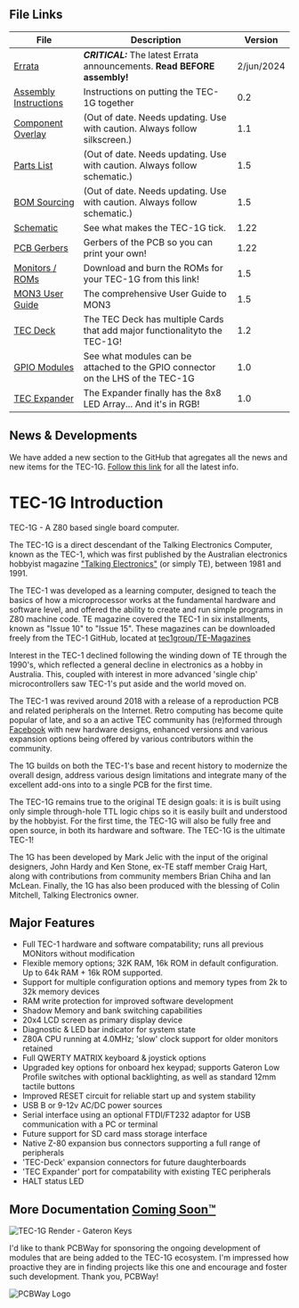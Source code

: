 ## File Links
| File | Description | Version |
|---|---|---|
| [Errata](./Errata.md) | <b>*CRITICAL:*</b> The latest Errata announcements. **Read BEFORE assembly!** | 2/jun/2024 |
| [Assembly Instructions](./Documentation/Assembly/Readme.md) | Instructions on putting the TEC-1G together | 0.2 |
| [Component Overlay](./TEC-1G_Component_Overlay_v1-13.pdf) | (Out of date. Needs updating. Use with caution. Always follow silkscreen.) | 1.1 |
| [Parts List](./TEC-1G_PartsList_v1-5.pdf) | (Out of date. Needs updating. Use with caution. Always follow schematic.) | 1.5 |
| [BOM Sourcing](./files/TEC-1G_BOM_v1.5.xlsx) | (Out of date. Needs updating. Use with caution. Always follow schematic.) | 1.5 |
| [Schematic](./TEC-1G_Schematic_v1-22.pdf) | See what makes the TEC-1G tick. | 1.22 |
| [PCB Gerbers](./TEC-1G_Gerbers_v1-22_SigEd.zip) | Gerbers of the PCB so you can print your own! | 1.22 |
| [Monitors / ROMs](./ROMs/) | Download and burn the ROMs for your TEC-1G from this link! | 1.5 |
| [MON3 User Guide](./MON3_User_Guide_v1.5.pdf) | The comprehensive User Guide to MON3 | 1.5 |
| [TEC Deck](./TEC-Deck/) | The TEC Deck has multiple Cards that add major functionalityto the TEC-1G! | 1.2 |
| [GPIO Modules](./GPIO/) | See what modules can be attached to the GPIO connector on the LHS of the TEC-1G | 1.0 |
| [TEC Expander](./Expander/) | The Expander finally has the 8x8 LED Array... And it's in RGB! | 1.0 |


## News & Developments

We have added a new section to the GitHub that agregates all the news and new items for the TEC-1G. [Follow this link](https://github.com/MarkJelic/TEC-1G/tree/main/News) for all the latest info.

# TEC-1G Introduction

TEC-1G - A Z80 based single board computer.

The TEC-1G is a direct descendant of the Talking Electronics Computer, known as the TEC-1, which was first published by the Australian electronics hobbyist magazine ["Talking Electronics"](https://www.talkingelectronics.com/te_interactive_index.html) (or simply TE), between 1981 and 1991.

The TEC-1 was developed as a learning computer, designed to teach the basics of how a microprocessor works at the fundamental hardware and software level, and offered the ability to create and run simple programs in Z80 machine code. TE magazine covered the TEC-1 in six installments, known as "Issue 10" to "Issue 15". These magazines can be downloaded freely from the TEC-1 GitHub, located at [tec1group/TE-Magazines](https://github.com/tec1group/TE-Magazines)

Interest in the TEC-1 declined following the winding down of TE through the 1990's, which reflected a general decline in electronics as a hobby in Australia. This, coupled with interest in more advanced 'single chip' microcontrollers saw TEC-1's put aside and the world moved on.

The TEC-1 was revived around 2018 with a release of a reproduction PCB and related peripherals on the Internet. Retro computing has become quite popular of late, and so a an active TEC community has (re)formed through [Facebook](https://www.facebook.com/groups/tec1z80) with new hardware designs, enhanced versions and various expansion options being offered by various contributors within the community.

The 1G builds on both the TEC-1's base and recent history to modernize the overall design, address various design limitations and integrate many of the excellent add-ons into to a single PCB for the first time.

The TEC-1G remains true to the original TE design goals: it is is built using only simple through-hole TTL logic chips so it is easily built and understood by the hobbyist. For the first time, the TEC-1G will also be fully free and open source, in both its hardware and software. The TEC-1G is the ultimate TEC-1!

The 1G has been developed by Mark Jelic with the input of the original designers, John Hardy and Ken Stone, ex-TE staff member Craig Hart, along with contributions from community members Brian Chiha and Ian McLean. Finally, the 1G has also been produced with the blessing of Colin Mitchell, Talking Electronics owner.

## Major Features

- Full TEC-1 hardware and software compatability; runs all previous MONitors without modification
- Flexible memory options; 32K RAM, 16k ROM in default configuration. Up to 64k RAM + 16k ROM supported.
- Support for multiple configuration options and memory types from 2k to 32k memory devices
- RAM write protection for improved software development
- Shadow Memory and bank switching capabilities
- 20x4 LCD screen as primary display device
- Diagnostic & LED bar indicator for system state
- Z80A CPU running at 4.0MHz; 'slow' clock support for older monitors retained
- Full QWERTY MATRIX keyboard & joystick options
- Upgraded key options for onboard hex keypad; supports Gateron Low Profile switches with optional backlighting, as well as standard 12mm tactile buttons
- Improved RESET circuit for reliable start up and system stability
- USB B or 9-12v AC/DC power sources
- Serial interface using an optional FTDI/FT232 adaptor for USB communication with a PC or terminal
- Future support for SD card mass storage interface
- Native Z-80 expansion bus connectors supporting a full range of peripherals
- 'TEC-Deck' expansion connectors for future daughterboards
- 'TEC Expander' port for compatability with existing TEC peripherals
- HALT status LED


## More Documentation [Coming Soon™](/Documentation/readme.md)

![TEC-1G Render - Gateron Keys](/pictures/TEC-1G_Render-Green+Components.jpg)

I'd like to thank PCBWay for sponsoring the ongoing development of modules that are being added to the TEC-1G ecosystem. I'm impressed how proactive they are in finding projects like this one and encourage and foster such development. Thank you, PCBWay!

![PCBWay Logo](/pictures/PCBWay_Logo_S.png)

